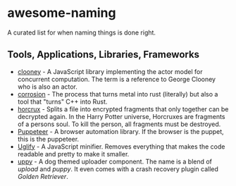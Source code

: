 # awesome-naming

A curated list for when naming things is done right.

## Tools, Applications, Libraries, Frameworks

- [clooney](https://github.com/GoogleChromeLabs/clooney) - A JavaScript library implementing the actor model for concurrent computation. The term is a reference to George Clooney who is also an actor.
- [corrosion](https://github.com/corrosion-rs/corrosion) - The process that turns metal into rust (literally) but also a tool that "turns" C++ into Rust.
- [horcrux](https://github.com/jesseduffield/horcrux) - Splits a file into encrypted fragments that only together can be decrypted again. In the Harry Potter universe, Horcruxes are fragments of a persons soul. To kill the person, all fragments must be destroyed.
- [Puppeteer](https://github.com/puppeteer/puppeteer) - A browser automation library. If the browser is the puppet, this is the puppeteer.
- [Uglify](https://github.com/mishoo/UglifyJS) - A JavaScript minifier. Removes everything that makes the code readable and pretty to make it smaller.
- [uppy](https://github.com/transloadit/uppy) - A dog themed uploader component. The name is a blend of _upload_ and _puppy_. It even comes with a crash recovery plugin called _Golden Retriever_.
